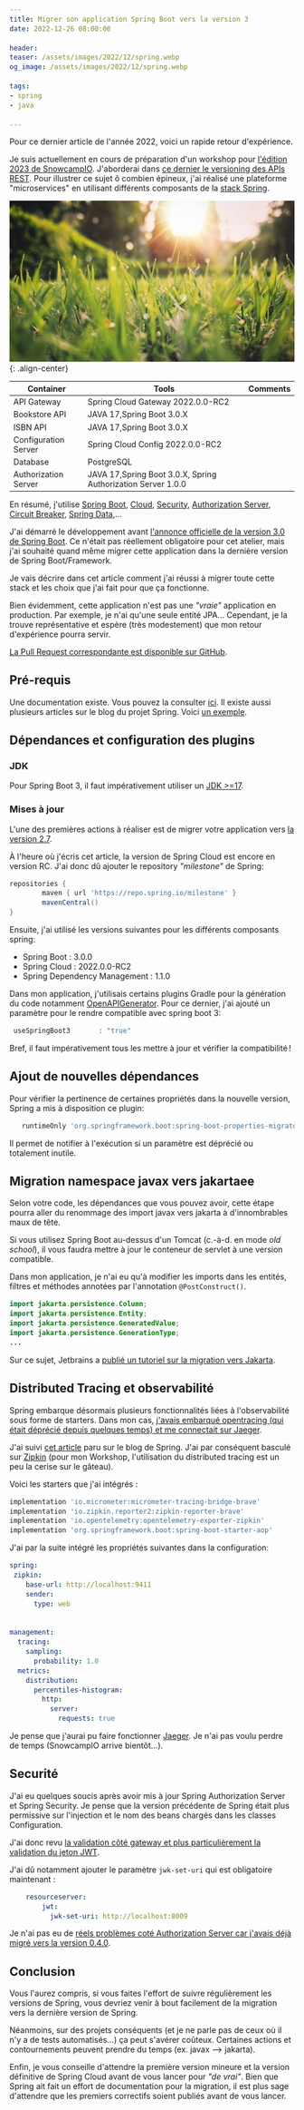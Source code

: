 ```yaml
---
title: Migrer son application Spring Boot vers la version 3
date: 2022-12-26 08:00:00

header:
teaser: /assets/images/2022/12/spring.webp
og_image: /assets/images/2022/12/spring.webp

tags:
- spring
- java

---
```

Pour ce dernier article de l'année 2022, voici un rapide retour d'expérience.

Je suis actuellement en cours de préparation d'un workshop pour [l'édition 2023 de SnowcampIO](https://snowcamp.io/fr/).
J'aborderai dans [ce dernier le versioning des APIs REST](https://sessionize.com/s/alexandre-touret/rest-apis-versioning-hands-on/60048).
Pour illustrer ce sujet ô combien épineux, j'ai réalisé une plateforme "microservices" en utilisant différents composants de la [stack Spring](https://spring.io/).

![spring](/assets/images/2022/12/spring.webp){: .align-center}

| Container | Tools                                                        | Comments |
|---|--------------------------------------------------------------|---|
| API Gateway | Spring Cloud Gateway 2022.0.0-RC2                                |  |
| Bookstore API | JAVA 17,Spring Boot 3.0.X                                    |  |
| ISBN API | JAVA 17,Spring Boot 3.0.X                                    |  |
| Configuration Server | Spring Cloud Config 2022.0.0-RC2                                |  |
| Database | PostgreSQL                                                   |  |
| Authorization Server | JAVA 17,Spring Boot 3.0.X, Spring Authorization Server 1.0.0 |  |


En résumé, j'utilise [Spring Boot](https://spring.io/projects/spring-boot), [Cloud](https://spring.io/cloud), [Security](https://spring.io/projects/spring-security), [Authorization Server](https://spring.io/projects/spring-authorization-server), [Circuit Breaker](https://spring.io/projects/spring-cloud-circuitbreaker), [Spring Data](https://spring.io/projects/spring-data),...

J'ai démarré le développement avant [l'annonce officielle de la version 3.0 de Spring Boot](https://spring.io/blog/2022/11/24/spring-boot-3-0-goes-ga).
Ce n'était pas réellement obligatoire pour cet atelier, mais j'ai souhaité quand même migrer cette application dans la dernière version de Spring Boot/Framework.

Je vais décrire dans cet article comment j'ai réussi à migrer toute cette stack et les choix que j'ai fait pour que ça fonctionne.

Bien évidemment, cette application n'est pas une _"vraie"_ application en production.
Par exemple, je n'ai qu'une seule entité JPA...
Cependant, je la trouve représentative et espère (très modestement) que mon retour d'expérience pourra servir.

[La Pull Request correspondante est disponible sur GitHub](https://github.com/alexandre-touret/rest-apis-versioning-workshop/pull/11/files).

## Pré-requis

Une documentation existe.
Vous pouvez la consulter [ici](https://github.com/spring-projects/spring-boot/wiki/Spring-Boot-3.0-Migration-Guide).
Il existe aussi plusieurs articles sur le blog du projet Spring. Voici [un exemple](https://spring.io/blog/2022/05/24/preparing-for-spring-boot-3-0).

## Dépendances et configuration des plugins

### JDK

Pour Spring Boot 3, il faut impérativement utiliser un [JDK >=17](https://openjdk.org/projects/jdk/17/).

### Mises à jour

L'une des premières actions à réaliser est de migrer votre application vers [la version 2.7](https://spring.io/blog/2022/06/23/spring-boot-2-7-1-available-now).

À l'heure où j'écris cet article, la version de Spring Cloud est encore en version RC. 
J'ai donc dû ajouter le repository _"milestone"_ de Spring:

```groovy
repositories {
        maven { url 'https://repo.spring.io/milestone' }
        mavenCentral()
}
```

Ensuite, j'ai utilisé les versions suivantes pour les différents composants spring:

* Spring Boot : 3.0.0
* Spring Cloud : 2022.0.0-RC2
* Spring Dependency Management : 1.1.0

Dans mon application, j'utilisais certains plugins Gradle pour la génération du code notamment [OpenAPIGenerator](https://openapi-generator.tech/docs/generators/spring/). Pour ce dernier, j'ai ajouté un paramètre pour le rendre compatible avec spring boot 3:

```groovy
 useSpringBoot3       : "true"
```

Bref, il faut impérativement tous les mettre à jour et vérifier la compatibilité !

## Ajout de nouvelles dépendances

Pour vérifier la pertinence de certaines propriétés dans la nouvelle version, Spring a mis à disposition ce plugin:

```groovy
   runtimeOnly 'org.springframework.boot:spring-boot-properties-migrator'
```

Il permet de notifier à l'exécution si un paramètre est déprécié ou totalement inutile.  

## Migration namespace javax vers jakartaee

Selon votre code, les dépendances que vous pouvez avoir, cette étape pourra aller du renommage des import javax vers jakarta à d'innombrables maux de tête.

Si vous utilisez Spring Boot au-dessus d'un Tomcat (c.-à-d. en mode _old school_), il  vous faudra mettre à jour le conteneur de servlet à une version compatible.

Dans mon application, je n'ai eu qu'à modifier les imports dans les entités,  filtres et méthodes annotées par l'annotation ``@PostConstruct()``.

```java
import jakarta.persistence.Column;
import jakarta.persistence.Entity;
import jakarta.persistence.GeneratedValue;
import jakarta.persistence.GenerationType;
...
```

Sur ce sujet, Jetbrains a [publié un tutoriel sur la migration vers Jakarta](https://www.jetbrains.com/idea/guide/tutorials/migrating-javax-jakarta/).

## Distributed Tracing et observabilité

Spring embarque désormais plusieurs fonctionnalités liées à l'observabilité sous forme de starters. 
Dans mon cas, [j'avais embarqué opentracing (qui était déprécié depuis quelques temps) et me connectait sur Jaeger](https://blog.worldline.tech/2021/09/22/enabling_distributed_tracing_in_spring_apps.html).

J'ai suivi [cet article](https://spring.io/blog/2022/10/12/observability-with-spring-boot-3) paru sur le blog de Spring.
J'ai par conséquent basculé sur [Zipkin](https://zipkin.io/) (pour mon Workshop, l'utilisation du distributed tracing est un peu la cerise sur le gâteau).

Voici les starters que j'ai intégrés :

```groovy
implementation 'io.micrometer:micrometer-tracing-bridge-brave'
implementation 'io.zipkin.reporter2:zipkin-reporter-brave'
implementation 'io.opentelemetry:opentelemetry-exporter-zipkin'
implementation 'org.springframework.boot:spring-boot-starter-aop'
```

J'ai par la suite intégré les propriétés suivantes dans la configuration:

```yaml
spring:
 zipkin:
    base-url: http://localhost:9411
    sender:
      type: web


management:
  tracing:
    sampling:
      probability: 1.0
  metrics:
    distribution:
      percentiles-histogram:
        http:
          server:
            requests: true
```
 
Je pense que j'aurai pu faire fonctionner [Jaeger](https://www.jaegertracing.io/). 
Je n'ai pas voulu perdre de temps (SnowcampIO arrive bientôt...).

## Securité
J'ai eu quelques soucis après avoir mis à jour Spring Authorization Server et Spring Security.
Je pense que la version précédente de Spring était plus permissive sur l'injection et le nom des beans chargés dans les classes Configuration.

J'ai donc revu [la validation côté gateway et plus particulièrement la validation du jeton JWT](https://github.com/alexandre-touret/rest-apis-versioning-solution/pull/3/files#diff-8e3d0d23edcf12597216d4469b5a3576c0b4d3d24a4cee740cb2ae67481fe006).

J'ai dû notamment ajouter le paramètre ``jwk-set-uri`` qui est obligatoire maintenant :

```yaml
    resourceserver:
        jwt:
          jwk-set-uri: http://localhost:8009
```

Je n'ai pas eu de [réels problèmes coté Authorization Server car j'avais déjà migré vers la version 0.4.0](https://github.com/spring-projects/spring-authorization-server/).

## Conclusion

Vous l'aurez compris, si vous faites l'effort de suivre régulièrement les versions de Spring, vous devriez venir à bout facilement de la migration vers la dernière version de Spring.

Néanmoins, sur des projets conséquents (et je ne parle pas de ceux où il n'y a de tests automatisés...) ça peut s'avérer coûteux.
Certaines actions et contournements peuvent prendre du temps (ex. javax --> jakarta).

Enfin, je vous conseille d'attendre la première version mineure et la version définitive de Spring Cloud avant de vous lancer pour _"de vrai"_. 
Bien que Spring ait fait un effort de documentation pour la migration, il est plus sage d'attendre que les premiers correctifs soient publiés avant de vous lancer.
